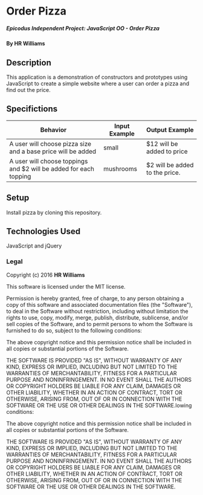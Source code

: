 # Order Pizza

##### Epicodus Independent Project: JavaScript OO - Order Pizza

#### By HR Williams

## Description

This application is a demonstration of constructors and prototypes using JavaScript to create a simple website where a user can order a pizza and find out the price.


## Specifictions
Behavior  | Input Example | Output Example
------------- | ------------- | -------------
A user will choose pizza size and a base price will be added | small | $12 will be added to price
A user will choose toppings and $2 will be added for each topping | mushrooms | $2 will be added to the price.

## Setup

Install pizza by cloning this repository.


## Technologies Used

JavaScript and jQuery

### Legal

Copyright (c) 2016 **HR Williams**

This software is licensed under the MIT license.

Permission is hereby granted, free of charge, to any person obtaining a copy
of this software and associated documentation files (the "Software"), to deal
in the Software without restriction, including without limitation the rights
to use, copy, modify, merge, publish, distribute, sublicense, and/or sell
copies of the Software, and to permit persons to whom the Software is
furnished to do so, subject to the following conditions:

The above copyright notice and this permission notice shall be included in
all copies or substantial portions of the Software.

THE SOFTWARE IS PROVIDED "AS IS", WITHOUT WARRANTY OF ANY KIND, EXPRESS OR
IMPLIED, INCLUDING BUT NOT LIMITED TO THE WARRANTIES OF MERCHANTABILITY,
FITNESS FOR A PARTICULAR PURPOSE AND NONINFRINGEMENT. IN NO EVENT SHALL THE
AUTHORS OR COPYRIGHT HOLDERS BE LIABLE FOR ANY CLAIM, DAMAGES OR OTHER
LIABILITY, WHETHER IN AN ACTION OF CONTRACT, TORT OR OTHERWISE, ARISING FROM,
OUT OF OR IN CONNECTION WITH THE SOFTWARE OR THE USE OR OTHER DEALINGS IN
THE SOFTWARE.lowing conditions:

The above copyright notice and this permission notice shall be included in
all copies or substantial portions of the Software.

THE SOFTWARE IS PROVIDED "AS IS", WITHOUT WARRANTY OF ANY KIND, EXPRESS OR
IMPLIED, INCLUDING BUT NOT LIMITED TO THE WARRANTIES OF MERCHANTABILITY,
FITNESS FOR A PARTICULAR PURPOSE AND NONINFRINGEMENT. IN NO EVENT SHALL THE
AUTHORS OR COPYRIGHT HOLDERS BE LIABLE FOR ANY CLAIM, DAMAGES OR OTHER
LIABILITY, WHETHER IN AN ACTION OF CONTRACT, TORT OR OTHERWISE, ARISING FROM,
OUT OF OR IN CONNECTION WITH THE SOFTWARE OR THE USE OR OTHER DEALINGS IN
THE SOFTWARE.
